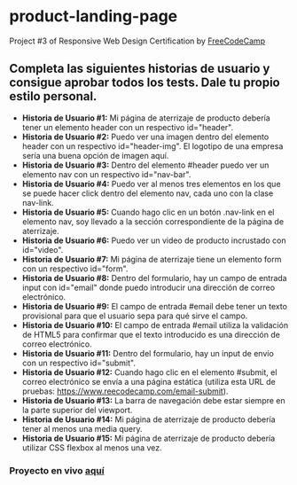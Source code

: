# product-landing-page
Project #3 of Responsive Web Design Certification by [FreeCodeCamp](https://freecodecamp.org)

## Completa las siguientes historias de usuario y consigue aprobar todos los tests. Dale tu propio estilo personal.

- **Historia de Usuario #1:** Mi página de aterrizaje de producto debería tener un elemento header con un respectivo id="header".
- **Historia de Usuario #2:** Puedo ver una imagen dentro del elemento header con un respectivo id="header-img". El logotipo de una empresa sería una buena opción de imagen aquí.
- **Historia de Usuario #3:** Dentro del elemento #header puedo ver un elemento nav con un respectivo id="nav-bar".
- **Historia de Usuario #4:** Puedo ver al menos tres elementos en los que se puede hacer click dentro del elemento nav, cada uno con la clase nav-link.
- **Historia de Usuario #5:** Cuando hago clic en un botón .nav-link en el elemento nav, soy llevado a la sección correspondiente de la página de aterrizaje.
- **Historia de Usuario #6:** Puedo ver un video de producto incrustado con id="video".
- **Historia de Usuario #7:** Mi página de aterrizaje tiene un elemento form con un respectivo id="form".
- **Historia de Usuario #8:** Dentro del formulario, hay un campo de entrada input con id="email" donde puedo introducir una dirección de correo electrónico.
- **Historia de Usuario #9:** El campo de entrada #email debe tener un texto provisional para que el usuario sepa para qué sirve el campo.
- **Historia de Usuario #10:** El campo de entrada #email utiliza la validación de HTML5 para confirmar que el texto introducido es una dirección de correo electrónico.
- **Historia de Usuario #11:** Dentro del formulario, hay un input de envío con un respectivo id="submit".
- **Historia de Usuario #12:** Cuando hago clic en el elemento #submit, el correo electrónico se envía a una página estática (utiliza esta URL de pruebas: https://www.reecodecamp.com/email-submit).
- **Historia de Usuario #13:** La barra de navegación debe estar siempre en la parte superior del viewport.
- **Historia de Usuario #14:** Mi página de aterrizaje de producto debería tener al menos una media query.
- **Historia de Usuario #15:** Mi página de aterrizaje de producto debería utilizar CSS flexbox al menos una vez.

### Proyecto en vivo [aquí](https://devmmanuel.github.io/product-landing-page/)
